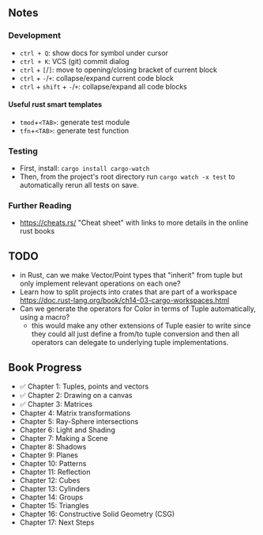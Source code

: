 ## Notes

### Development

- `ctrl + Q`: show docs for symbol under cursor
- `ctrl + K`: VCS (git) commit dialog
- `ctrl` + `[`/`]`: move to opening/closing bracket of current block
- `ctrl` + `-`/`+`: collapse/expand current code block
- `ctrl` + `shift` + `-`/`+`: collapse/expand all code blocks

#### Useful rust smart templates

- `tmod`+`<TAB>`: generate test module
- `tfn`+`<TAB>`: generate test function

### Testing

- First, install: `cargo install cargo-watch`
- Then, from the project's root directory run `cargo watch -x test` to automatically rerun all tests on save.

### Further Reading

- https://cheats.rs/ "Cheat sheet" with links to more details in the online rust books

## TODO

- in Rust, can we make Vector/Point types that "inherit" from tuple but only implement relevant operations on each one?
- Learn how to split projects into crates that are part of a
  workspace https://doc.rust-lang.org/book/ch14-03-cargo-workspaces.html
- Can we generate the operators for Color in terms of Tuple automatically, using a macro?
    - this would make any other extensions of Tuple easier to write since they could all just define a from/to tuple
      conversion and then all operators can delegate to underlying tuple implementations.

## Book Progress

- ✅ Chapter 1: Tuples, points and vectors
- ✅ Chapter 2: Drawing on a canvas
- ✅ Chapter 3: Matrices
- Chapter 4: Matrix transformations
- Chapter 5: Ray-Sphere intersections
- Chapter 6: Light and Shading
- Chapter 7: Making a Scene
- Chapter 8: Shadows
- Chapter 9: Planes
- Chapter 10: Patterns
- Chapter 11: Reflection
- Chapter 12: Cubes
- Chapter 13: Cylinders
- Chapter 14: Groups
- Chapter 15: Triangles
- Chapter 16: Constructive Solid Geometry (CSG)
- Chapter 17: Next Steps
